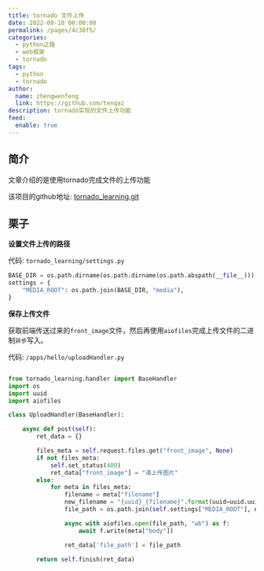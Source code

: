 ```yaml
---
title: tornado 文件上传
date: 2022-08-10 00:00:00
permalink: /pages/4c38f5/
categories: 
  - python之路
  - web框架
  - tornado
tags: 
  - python
  - tornado
author: 
  name: zhengwenfeng
  link: https://github.com/tenqaz
description: tornado实现的文件上传功能
feed: 
  enable: true
---
```

## 简介

文章介绍的是使用tornado完成文件的上传功能

该项目的github地址: [tornado_learning.git](https://github.com/tenqaz/tornado_learning)



## 栗子

**设置文件上传的路径**

代码: `tornado_learning/settings.py`

```python
BASE_DIR = os.path.dirname(os.path.dirname(os.path.abspath(__file__)))
settings = {
    "MEDIA_ROOT": os.path.join(BASE_DIR, "media"),
}
```

**保存上传文件**

获取前端传送过来的`front_image`文件，然后再使用`aiofiles`完成上传文件的二进制`异步`写入。

代码: `/apps/hello/uploadHandler.py`

```python

from tornado_learning.handler import BaseHandler
import os
import uuid
import aiofiles

class UploadHandler(BaseHandler):

    async def post(self):
        ret_data = {}

        files_meta = self.request.files.get("front_image", None)
        if not files_meta:
            self.set_status(400)
            ret_data["front_image"] = "请上传图片"
        else:
            for meta in files_meta:
                filename = meta["filename"]
                new_filename = "{uuid}_{filename}".format(uuid=uuid.uuid1(), filename=filename)
                file_path = os.path.join(self.settings["MEDIA_ROOT"], new_filename)

                async with aiofiles.open(file_path, "wb") as f:
                    await f.write(meta["body"])

                ret_data['file_path'] = file_path

        return self.finish(ret_data)
```
